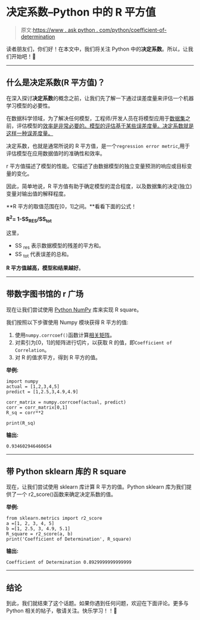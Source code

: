 # 决定系数–Python 中的 R 平方值

> 原文:[https://www . ask python . com/python/coefficient-of-determination](https://www.askpython.com/python/coefficient-of-determination)

读者朋友们，你们好！在本文中，我们将关注 Python 中的**决定系数**。所以，让我们开始吧！🙂

* * *

## 什么是决定系数(R 平方值)？

在深入探讨**决定系数**的概念之前，让我们先了解一下通过误差度量来评估一个机器学习模型的必要性。

在数据科学领域，为了解决任何模型，工程师/开发人员在将模型应用于[数据集](https://www.askpython.com/python/examples/standardize-data-in-python)之前，评估模型的[效率是非常必要的。模型的评估基于某些误差度量。决定系数就是这样一种误差度量。](https://www.askpython.com/python/examples/impute-missing-data-values)

决定系数，也就是通常所说的 R 平方值，是一个`regression error metric`,用于评估模型在应用数据值时的准确性和效率。

r 平方值描述了模型的性能。它描述了由数据模型的独立变量预测的响应或目标变量的变化。

因此，简单地说，R 平方值有助于确定模型的混合程度，以及数据集的决定(独立)变量对输出值的解释程度。

**R 平方的取值范围在[0，1]之间。**看看下面的公式！

**R<sup>2</sup>= 1-SS<sub>RES</sub>/SS<sub>tot</sub>**

这里，

*   SS <sub>res</sub> 表示数据模型的残差的平方和。
*   SS <sub>tot</sub> 代表误差的总和。

**R 平方值越高，模型和结果越好**。

* * *

## 带数字图书馆的 r 广场

现在让我们尝试使用 [Python NumPy](https://www.askpython.com/python-modules/numpy/python-numpy-arrays) 库来实现 R square。

我们按照以下步骤使用 Numpy 模块获得 R 平方的值:

1.  使用`numpy.corrcoef()`函数计算[相关矩阵](https://www.askpython.com/python/examples/correlation-matrix-in-python)。
2.  对索引为[0，1]的矩阵进行切片，以获取 R 的值，即`Coefficient of Correlation`。
3.  对 R 的值求平方，得到 R 平方的值。

**举例:**

```
import numpy
actual = [1,2,3,4,5]
predict = [1,2.5,3,4.9,4.9]

corr_matrix = numpy.corrcoef(actual, predict)
corr = corr_matrix[0,1]
R_sq = corr**2

print(R_sq)

```

**输出:**

```
0.934602946460654

```

* * *

## 带 Python sklearn 库的 R square

现在，让我们尝试使用 sklearn 库计算 R 平方的值。Python sklearn 库为我们提供了一个 r2_score()函数来确定决定系数的值。

**举例:**

```
from sklearn.metrics import r2_score 
a =[1, 2, 3, 4, 5] 
b =[1, 2.5, 3, 4.9, 5.1] 
R_square = r2_score(a, b) 
print('Coefficient of Determination', R_square) 

```

**输出:**

```
Coefficient of Determination 0.8929999999999999

```

* * *

## 结论

到此，我们就结束了这个话题。如果你遇到任何问题，欢迎在下面评论。更多与 Python 相关的帖子，敬请关注。快乐学习！！🙂